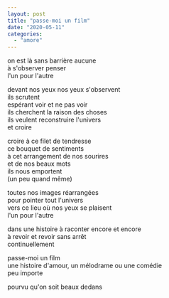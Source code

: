 ```yaml
---
layout: post
title: "passe-moi un film"
date: "2020-05-11"
categories:
  - "amore"
---
```


on est là sans barrière aucune  
à s'observer penser  
l'un pour l'autre  

devant nos yeux nos yeux s'observent  
ils scrutent  
espérant voir et ne pas voir  
ils cherchent la raison des choses  
ils veulent reconstruire l'univers  
et croire

croire à ce filet de tendresse  
ce bouquet de sentiments  
à cet arrangement de nos sourires  
et de nos beaux mots  
ils nous emportent  
(un peu quand même)

toutes nos images réarrangées  
pour pointer tout l'univers  
vers ce lieu où nos yeux se plaisent  
l'un pour l'autre

dans une histoire à raconter encore et encore  
à revoir et revoir sans arrêt  
continuellement

passe-moi un film  
une histoire d'amour, un mélodrame ou une comédie  
peu importe

pourvu qu'on soit beaux dedans
